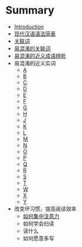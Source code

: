 # Summary

* [Introduction](README.md)
* [现代汉语语法简表](xian-dai-han-yu-yu-fa-jian-biao.md)
* [关联词](guan-lian-ci.md)
* [易混淆的关联词](yi-hun-yao-de-guan-lian-ci.md)
* [易混淆的近义成语辨析](yi-hun-yao-de-jin-yi-cheng-yu-bian-xi.md)
* 易混淆的近义实词
  * [A](a.md)
  * [B](b.md)
  * [C](c.md)
  * [D](d.md)
  * [E](e.md)
  * [F](f.md)
  * [G](g.md)
  * [H](h.md)
  * [J](j.md)
  * [K](k.md)
  * [L](l.md)
  * [M](m.md)
  * [N](n.md)
  * [O](o.md)
  * [P](p.md)
  * [Q](q.md)
  * [R](r.md)
  * [S](s.md)
  * [T](t.md)
  * [W](w.md)
  * [X](x.md)
  * [Y](y.md)
* 改变坏习惯，提高阅读效率
  * [如何集中注意力](ru-he-ji-zhong-zhu-yi-li.md)
  * 如何学会扫读
  * 读什么
  * 如何愿意多写

